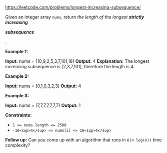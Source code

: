 https://leetcode.com/problems/longest-increasing-subsequence/

Given an integer array `nums`, return _the length of the longest **strictly increasing**_

_**subsequence**_

.

**Example 1:**

**Input:** nums = \[10,9,2,5,3,7,101,18\]
**Output:** 4
**Explanation:** The longest increasing subsequence is \[2,3,7,101\], therefore the length is 4.

**Example 2:**

**Input:** nums = \[0,1,0,3,2,3\]
**Output:** 4

**Example 3:**

**Input:** nums = \[7,7,7,7,7,7,7\]
**Output:** 1

**Constraints:**

- `1 <= nums.length <= 2500`
- `-10<sup>4</sup> <= nums[i] <= 10<sup>4</sup>`

**Follow up:** Can you come up with an algorithm that runs in `O(n log(n))` time complexity?

